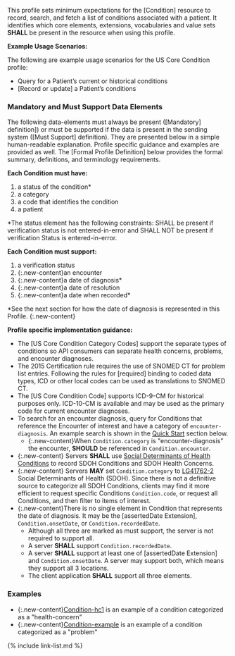 
﻿This profile sets minimum expectations for the [Condition] resource to record, search, and fetch a  list of conditions associated with a patient. It identifies which core elements, extensions, vocabularies and value sets **SHALL** be present in the resource when using this profile.

**Example Usage Scenarios:**

The following are example usage scenarios for the US Core Condition profile:

-   Query for a Patient’s current or historical conditions
-   [Record or update] a Patient’s conditions

### Mandatory and Must Support Data Elements


The following data-elements must always be present ([Mandatory] definition]) or must be supported if the data is present in the sending system ([Must Support] definition). They are presented below in a simple human-readable explanation.  Profile specific guidance and examples are provided as well.  The [Formal Profile Definition] below provides the  formal summary, definitions, and  terminology requirements.  

**Each Condition must have:**

1.  a status of the condition*
1.  a category
1.  a code that identifies the condition
1.  a patient

*The status element has the following constraints: SHALL be present if verification status is not entered-in-error and SHALL NOT be present if verification Status is entered-in-error.

**Each Condition must support:**

1.  a verification status
2.  {:.new-content}an encounter
3.  {:.new-content}a date of diagnosis*
5.  {:.new-content}a date of resolution
6.  {:.new-content}a date when recorded*

*See the next section for how the date of diagnosis is represented in this Profile.
{:.new-content}

**Profile specific implementation guidance:**

* The [US Core Condition Category Codes] support the separate types of conditions so API consumers can separate health concerns, problems, and encounter diagnoses.
* The 2015 Certification rule requires the use of SNOMED CT for problem list entries. Following the rules for [required] binding to coded data types, ICD or other local codes can be used as translations to SNOMED CT.
* The [US Core Condition Code] supports ICD-9-CM for historical purposes only. ICD-10-CM is available and may be used as the primary code for current encounter diagnoses.
* To search for an encounter diagnosis, query for Conditions that reference the Encounter of interest and have a category of `encounter-diagnosis`.  An example search is shown in the [Quick Start](#search) section below.
    * {:.new-content}When `Condition.category` is "encounter-diagnosis" the encounter, **SHOULD** be referenced in `Condition.encounter`.
* {:.new-content} Servers **SHALL** use [Social Determinants of Health Conditions](https://vsac.nlm.nih.gov/valueset/2.16.840.1.113762.1.4.1196.788/expansion/) to record SDOH Conditions and SDOH Health Concerns. 
* {:.new-content} Servers **MAY** set `Condition.category` to [LG41762-2](https://loinc.org/LG41762-2/) Social Determinants of Health (SDOH). Since there is not a definitive source to categorize all SDOH Conditions, clients may find it more efficient to request specific Conditions `Condition.code`, or request all Conditions, and then filter to items of interest.
* {:.new-content}There is no single element in Condition that represents the date of diagnosis. It may be the [assertedDate Extension], `Condition.onsetDate`, or `Condition.recordedDate`.
    * Although all three are marked as must support, the server is not required to support all.
	* A server **SHALL** support `Condition.recordedDate`.
    * A server **SHALL** support at least one of [assertedDate Extension] and `Condition.onsetDate`. A server may support both, which means they support all 3 locations.
    * The client application **SHALL** support all three elements.

### Examples

 - {:.new-content}[Condition-hc1](Condition-hc1.html) is an example of a condition categorized as a "health-concern"
 - {:.new-content}[Condition-example](Condition-example.html) is an example of a condition categorized as a "problem"

{% include link-list.md %}
